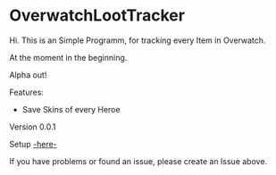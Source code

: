 # OverwatchLootTracker

Hi. This is an Simple Programm, for tracking every Item in Overwatch.

At the moment in the beginning.


Alpha out!

Features:
- Save Skins of every Heroe

Version 0.0.1

Setup [-here-](https://poketrainer-warren.de/OWItemTracker/setup.exe)

If you have problems or found an issue, please create an Issue above.
